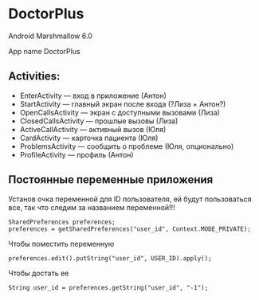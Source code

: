 # DoctorPlus

Android Marshmallow 6.0

App name DoctorPlus

## Activities:

* EnterActivity — вход в приложение (Антон)
* StartActivity — главный экран после входа (?Лиза + Антон?)
* OpenCallsActivity — экран с доступными вызовами (Лиза)
* ClosedCallsActivity — прошлые вызовы (Лиза)
* ActiveCallActivity — активный вызов (Юля)
* CardActivity — карточка пациента (Юля)
* ProblemsActivity — сообщить о проблеме (Юля, опционально)
* ProfileActivity — профиль (Антон)

## Постоянные переменные приложения

Установ очка переменной для ID пользователя, ей будут пользоваться все, так что следим за названием переменной!!!
```
SharedPreferences preferences;
preferences = getSharedPreferences("user_id", Context.MODE_PRIVATE);
```
Чтобы поместить переменную 

```
preferences.edit().putString("user_id", USER_ID).apply();
```
Чтобы достать ее

```
String user_id = preferences.getString("user_id", "-1");
```

</LinearLayout>

</LinearLayout>